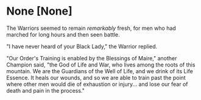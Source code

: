 # None [None]
The Warriors seemed to remain *remarkably* fresh, for men who had marched for long hours and then seen battle.

"I have never heard of your Black Lady," the Warrior replied.

"Our Order's Training is enabled by the Blessings of Maire," another Champion said, "the God of Life and War, who lives among the roots of this mountain. We are the Guardians of the Well of Life, and we drink of its Life Essence. It heals our wounds, and so we are able to train past the point where other men would die of exhaustion or injury... and lose our fear of death and pain in the process."
